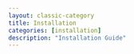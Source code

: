 ```yaml
---
layout: classic-category
title: Installation
categories: [installation]
description: "Installation Guide"
---
```


